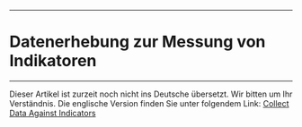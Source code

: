 ****
# Datenerhebung zur Messung von Indikatoren
---

Dieser Artikel ist zurzeit noch nicht ins Deutsche übersetzt. Wir bitten um Ihr Verständnis. Die englische Version finden Sie unter folgendem Link: [Collect Data Against Indicators](https://help.toladata.com/en/toladata-course/lesson-4-tracking-program-progress/collect-data-against-indicators.html)




